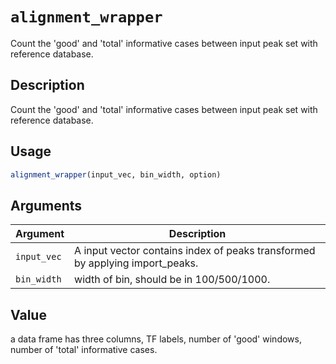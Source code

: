 # `alignment_wrapper`

Count the 'good' and 'total' informative cases between input peak set with reference database.


## Description

Count the 'good' and 'total' informative cases between input peak set with reference database.


## Usage

```r
alignment_wrapper(input_vec, bin_width, option)
```


## Arguments

Argument      |Description
------------- |----------------
`input_vec`     |     A input vector contains index of peaks transformed by applying import_peaks.
`bin_width`     |     width of bin, should be in 100/500/1000.


## Value

a data frame has three columns, TF labels, number of 'good' windows, number of 'total' informative cases.


